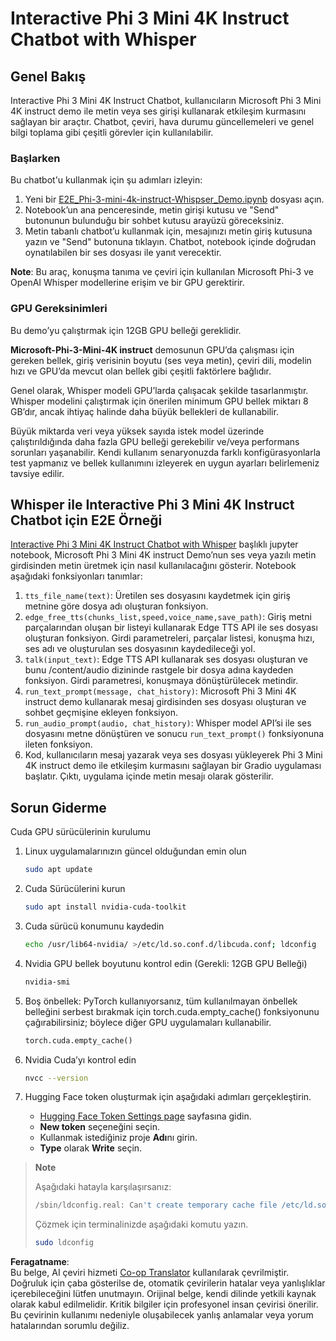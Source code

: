 <!--
CO_OP_TRANSLATOR_METADATA:
{
  "original_hash": "006e8cf75211d3297f24e1b22e38955f",
  "translation_date": "2025-05-09T18:30:54+00:00",
  "source_file": "md/02.Application/01.TextAndChat/Phi3/E2E_Phi-3-mini_with_whisper.md",
  "language_code": "tr"
}
-->
# Interactive Phi 3 Mini 4K Instruct Chatbot with Whisper

## Genel Bakış

Interactive Phi 3 Mini 4K Instruct Chatbot, kullanıcıların Microsoft Phi 3 Mini 4K instruct demo ile metin veya ses girişi kullanarak etkileşim kurmasını sağlayan bir araçtır. Chatbot, çeviri, hava durumu güncellemeleri ve genel bilgi toplama gibi çeşitli görevler için kullanılabilir.

### Başlarken

Bu chatbot'u kullanmak için şu adımları izleyin:

1. Yeni bir [E2E_Phi-3-mini-4k-instruct-Whispser_Demo.ipynb](https://github.com/microsoft/Phi-3CookBook/blob/main/code/06.E2E/E2E_Phi-3-mini-4k-instruct-Whispser_Demo.ipynb) dosyası açın.
2. Notebook’un ana penceresinde, metin girişi kutusu ve "Send" butonunun bulunduğu bir sohbet kutusu arayüzü göreceksiniz.
3. Metin tabanlı chatbot’u kullanmak için, mesajınızı metin giriş kutusuna yazın ve "Send" butonuna tıklayın. Chatbot, notebook içinde doğrudan oynatılabilen bir ses dosyası ile yanıt verecektir.

**Note**: Bu araç, konuşma tanıma ve çeviri için kullanılan Microsoft Phi-3 ve OpenAI Whisper modellerine erişim ve bir GPU gerektirir.

### GPU Gereksinimleri

Bu demo’yu çalıştırmak için 12GB GPU belleği gereklidir.

**Microsoft-Phi-3-Mini-4K instruct** demosunun GPU’da çalışması için gereken bellek, giriş verisinin boyutu (ses veya metin), çeviri dili, modelin hızı ve GPU’da mevcut olan bellek gibi çeşitli faktörlere bağlıdır.

Genel olarak, Whisper modeli GPU’larda çalışacak şekilde tasarlanmıştır. Whisper modelini çalıştırmak için önerilen minimum GPU bellek miktarı 8 GB’dır, ancak ihtiyaç halinde daha büyük bellekleri de kullanabilir.

Büyük miktarda veri veya yüksek sayıda istek model üzerinde çalıştırıldığında daha fazla GPU belleği gerekebilir ve/veya performans sorunları yaşanabilir. Kendi kullanım senaryonuzda farklı konfigürasyonlarla test yapmanız ve bellek kullanımını izleyerek en uygun ayarları belirlemeniz tavsiye edilir.

## Whisper ile Interactive Phi 3 Mini 4K Instruct Chatbot için E2E Örneği

[Interactive Phi 3 Mini 4K Instruct Chatbot with Whisper](https://github.com/microsoft/Phi-3CookBook/blob/main/code/06.E2E/E2E_Phi-3-mini-4k-instruct-Whispser_Demo.ipynb) başlıklı jupyter notebook, Microsoft Phi 3 Mini 4K instruct Demo’nun ses veya yazılı metin girdisinden metin üretmek için nasıl kullanılacağını gösterir. Notebook aşağıdaki fonksiyonları tanımlar:

1. `tts_file_name(text)`: Üretilen ses dosyasını kaydetmek için giriş metnine göre dosya adı oluşturan fonksiyon.
1. `edge_free_tts(chunks_list,speed,voice_name,save_path)`: Giriş metni parçalarından oluşan bir listeyi kullanarak Edge TTS API ile ses dosyası oluşturan fonksiyon. Girdi parametreleri, parçalar listesi, konuşma hızı, ses adı ve oluşturulan ses dosyasının kaydedileceği yol.
1. `talk(input_text)`: Edge TTS API kullanarak ses dosyası oluşturan ve bunu /content/audio dizininde rastgele bir dosya adına kaydeden fonksiyon. Girdi parametresi, konuşmaya dönüştürülecek metindir.
1. `run_text_prompt(message, chat_history)`: Microsoft Phi 3 Mini 4K instruct demo kullanarak mesaj girdisinden ses dosyası oluşturan ve sohbet geçmişine ekleyen fonksiyon.
1. `run_audio_prompt(audio, chat_history)`: Whisper model API’si ile ses dosyasını metne dönüştüren ve sonucu `run_text_prompt()` fonksiyonuna ileten fonksiyon.
1. Kod, kullanıcıların mesaj yazarak veya ses dosyası yükleyerek Phi 3 Mini 4K instruct demo ile etkileşim kurmasını sağlayan bir Gradio uygulaması başlatır. Çıktı, uygulama içinde metin mesajı olarak gösterilir.

## Sorun Giderme

Cuda GPU sürücülerinin kurulumu

1. Linux uygulamalarınızın güncel olduğundan emin olun

    ```bash
    sudo apt update
    ```

1. Cuda Sürücülerini kurun

    ```bash
    sudo apt install nvidia-cuda-toolkit
    ```

1. Cuda sürücü konumunu kaydedin

    ```bash
    echo /usr/lib64-nvidia/ >/etc/ld.so.conf.d/libcuda.conf; ldconfig
    ```

1. Nvidia GPU bellek boyutunu kontrol edin (Gerekli: 12GB GPU Belleği)

    ```bash
    nvidia-smi
    ```

1. Boş önbellek: PyTorch kullanıyorsanız, tüm kullanılmayan önbellek belleğini serbest bırakmak için torch.cuda.empty_cache() fonksiyonunu çağırabilirsiniz; böylece diğer GPU uygulamaları kullanabilir.

    ```python
    torch.cuda.empty_cache() 
    ```

1. Nvidia Cuda’yı kontrol edin

    ```bash
    nvcc --version
    ```

1. Hugging Face token oluşturmak için aşağıdaki adımları gerçekleştirin.

    - [Hugging Face Token Settings page](https://huggingface.co/settings/tokens?WT.mc_id=aiml-137032-kinfeylo) sayfasına gidin.
    - **New token** seçeneğini seçin.
    - Kullanmak istediğiniz proje **Adı**nı girin.
    - **Type** olarak **Write** seçin.

> **Note**
>
> Aşağıdaki hatayla karşılaşırsanız:
>
> ```bash
> /sbin/ldconfig.real: Can't create temporary cache file /etc/ld.so.cache~: Permission denied 
> ```
>
> Çözmek için terminalinizde aşağıdaki komutu yazın.
>
> ```bash
> sudo ldconfig
> ```

**Feragatname**:  
Bu belge, AI çeviri hizmeti [Co-op Translator](https://github.com/Azure/co-op-translator) kullanılarak çevrilmiştir. Doğruluk için çaba gösterilse de, otomatik çevirilerin hatalar veya yanlışlıklar içerebileceğini lütfen unutmayın. Orijinal belge, kendi dilinde yetkili kaynak olarak kabul edilmelidir. Kritik bilgiler için profesyonel insan çevirisi önerilir. Bu çevirinin kullanımı nedeniyle oluşabilecek yanlış anlamalar veya yorum hatalarından sorumlu değiliz.